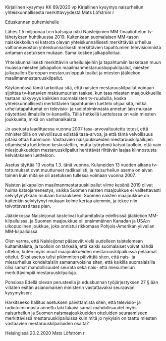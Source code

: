 Kirjallinen kysymys KK 69/2020 vp
Kirjallinen kysymys naisurheilun yhteiskunnallisesta merkittävyydestä
Mats Löfström r

Eduskunnan puhemiehelle

Lähes 1,5 miljoonaa tv:n katsojaa näki Naisleijonien MM-finaaliottelun tv-lähetyksen huhtikuussa 2019. Kuitenkaan suomalaisen MM-tason naiskiekkoilun ei katsota olevan yhteiskunnallisesti merkittävää urheilua valtioneuvoston yhteiskunnallisesti merkittävien tapahtumien televisioinnista antaman asetuksen mukaan. Sama koskee jalkapalloilua.

Yhteiskunnallisesti merkittäviin urheilulajeihin ja tapahtumiin lasketaan muun muassa miesten jalkapallon maailmanmestaruusloppukilpailut, miesten jalkapallon Euroopan mestaruusloppukilpailut ja miesten jääkiekon maailmanmestaruuskilpailut.

Käytännössä tämä tarkoittaa sitä, että naisten mestaruuskilpailut voidaan sijoittaa tv-kanavien maksumuurien taakse, kun taas miesten maajoukkueille taataan näkyvyys kaikkien suomalaisten tv-ruuduilla, koska yhteiskunnallisesti merkittävien tapahtumien luettelo ohjaa sitä, mitkä urheilutapahtumat on televisio- ja radiotoiminnasta annetun lain mukaan näytettävä ilmaisilla tv-kanavilla. Tällä hetkellä luettelossa on vain miesten joukkueita, mikä on vanhanaikaista.

Jo asetusta laadittaessa vuonna 2007 tasa-arvovaltuutettu totesi, että ministeriöillä on velvollisuus edistää tasa-arvoa, ja että tämä velvollisuus pitäisi ottaa huomioon. Vastaavien naisjoukkueiden mestaruuskilpailujen ottamisesta luetteloon keskusteltiin, mutta työryhmä katsoi tuolloin, että vain miesjoukkueiden mestaruuskilpailut herättävät riittävän laajaa kiinnostusta kelvatakseen luetteloon.

Asetus täyttää 13 vuotta 1.3. tänä vuonna. Kuluneiden 13 vuoden aikana tv-tottumukset ovat muuttuneet radikaalisti, ja naisurheilun asema on aivan toinen kuin mitä se oli asetuksen tullessa voimaan vuonna 2007.

Naisten jalkapallon maailmanmestaruuskilpailut viime kesänä 2019 olivat huima katsojamenestys, vaikka Suomen naisten maajoukkue ei valitettavasti selviytynytkään mukaan turnaukseen. Suomen naisten maajoukkue on kuitenkin selviytynyt mukaan kolme kertaa aiemmin, ja tekee niin toivottavasti taas pian.

Jääkiekossa Naisleijonat taistelivat kultamitalista edellisissä jääkiekon MM-kilpailuissa, ja Suomen maajoukkue oli ensimmäinen Kanadan ja USA:n ulkopuolinen joukkue, joka onnistui rikkomaan Pohjois-Amerikan ylivallan MM-kilpailuissa.

Olen varma, että Naisleijonat pääsevät vielä uudelleen taistelemaan kultamitalista, ja tuolloin on tärkeää, että kaikki suomalaiset voivat nähdä ottelun, kuten myös muut maajoukkueiden mestaruuskilpailuissa pelaamat ottelut. Siksi asetus tulisi pikimmiten päivittää siten, että nais- ja miesurheilua kohdeltaisiin samanarvoisina siten, että kaikilla suomalaisilla olisi samat mahdollisuudet seurata sekä nais- että miesurheilun merkittävimpiä mestaruuskilpailuja.

Ponsiosa
Edellä olevan perusteella ja eduskunnan työjärjestyksen 27 §:ään viitaten esitän asianomaisen ministerin vastattavaksi seuraavan kysymyksen:

Harkitseeko hallitus asetuksen päivittämistä siten, että televisio- ja radiotoiminnasta annettu laki takaisi samat mahdollisuudet myös naisurheilun ja Suomen naismaajoukkueiden otteluiden seuraamiseen merkittävissä mestaruuskilpailuissa kuin mitä jo nykyisin on taattu miesten vastaavien mestaruuskilpailuiden osalta?

Helsingissä 20.2.2020
Mats Löfström r
